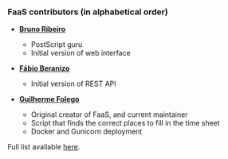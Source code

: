 ### FaaS contributors (in alphabetical order)

- **[Bruno Ribeiro](https://github.com/brunexgeek)**
  - PostScript guru
  - Initial version of web interface

- **[Fábio Beranizo](https://github.com/fberanizo)**
  - Initial version of REST API

- **[Guilherme Folego](https://github.com/gfolego)**
  - Original creator of FaaS, and current maintainer
  - Script that finds the correct places to fill in the time sheet
  - Docker and Gunicorn deployment


Full list available [here](https://github.com/gfolego/faas/graphs/contributors).

